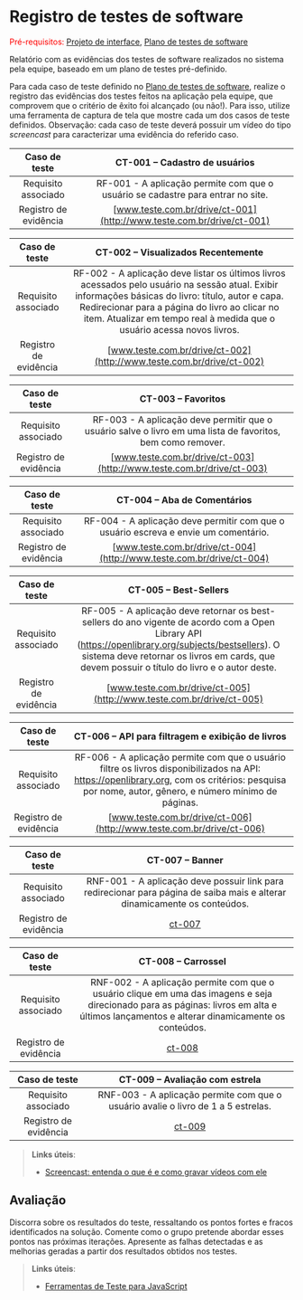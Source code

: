 # Registro de testes de software

<span style="color:red">Pré-requisitos: <a href="05-Projeto-interface.md"> Projeto de interface</a></span>, <a href="08-Plano-testes-software.md"> Plano de testes de software</a>

Relatório com as evidências dos testes de software realizados no sistema pela equipe, baseado em um plano de testes pré-definido.

Para cada caso de teste definido no <a href="08-Plano-testes-software.md"> Plano de testes de software</a>, realize o registro das evidências dos testes feitos na aplicação pela equipe, que comprovem que o critério de êxito foi alcançado (ou não!). Para isso, utilize uma ferramenta de captura de tela que mostre cada um dos casos de teste definidos. Observação: cada caso de teste deverá possuir um vídeo do tipo _screencast_ para caracterizar uma evidência do referido caso.

| **Caso de teste** | **CT-001 – Cadastro de usuários** |
|:---: |:---: |
| Requisito associado | RF-001 - A aplicação permite com que o usuário se cadastre para entrar no site. |
| Registro de evidência | [www.teste.com.br/drive/ct-001](http://www.teste.com.br/drive/ct-001) |

| **Caso de teste** | **CT-002 – Visualizados Recentemente** |
|:---: |:---: |
| Requisito associado | RF-002 - A aplicação deve listar os últimos livros acessados pelo usuário na sessão atual. Exibir informações básicas do livro: título, autor e capa. Redirecionar para a página do livro ao clicar no item. Atualizar em tempo real à medida que o usuário acessa novos livros. |
| Registro de evidência | [www.teste.com.br/drive/ct-002](http://www.teste.com.br/drive/ct-002) |

| **Caso de teste** | **CT-003 – Favoritos** |
|:---: |:---: |
| Requisito associado | RF-003 - A aplicação deve permitir que o usuário salve o livro em uma lista de favoritos, bem como remover. |
| Registro de evidência | [www.teste.com.br/drive/ct-003](http://www.teste.com.br/drive/ct-003) |

| **Caso de teste** | **CT-004 – Aba de Comentários** |
|:---: |:---: |
| Requisito associado | RF-004 - A aplicação deve permitir com que o usuário escreva e envie um comentário. |
| Registro de evidência | [www.teste.com.br/drive/ct-004](http://www.teste.com.br/drive/ct-004) |

| **Caso de teste** | **CT-005 – Best-Sellers** |
|:---: |:---: |
| Requisito associado | RF-005 - A aplicação deve retornar os best-sellers do ano vigente de acordo com a Open Library API (https://openlibrary.org/subjects/bestsellers). O sistema deve retornar os livros em cards, que devem possuir o título do livro e o autor deste. |
| Registro de evidência | [www.teste.com.br/drive/ct-005](http://www.teste.com.br/drive/ct-005) |

| **Caso de teste** | **CT-006 – API para filtragem e exibição de livros** |
|:---: |:---: |
| Requisito associado | RF-006 - A aplicação permite com que o usuário filtre os livros disponibilizados na API: https://openlibrary.org, com os critérios: pesquisa por nome, autor, gênero, e número mínimo de páginas. |
| Registro de evidência | [www.teste.com.br/drive/ct-006](http://www.teste.com.br/drive/ct-006) |

| **Caso de teste** | **CT-007 – Banner** |
|:---: |:---: |
| Requisito associado | RNF-001 - A aplicação deve possuir link para redirecionar para página de saiba mais e alterar dinamicamente os conteúdos. |
| Registro de evidência | [ct-007](https://drive.google.com/drive/folders/1E6STFhpE3L9kMlMLtPuaFNTV1iv4jE-Z?usp=sharing) |

| **Caso de teste** | **CT-008 – Carrossel** |
|:---: |:---: |
| Requisito associado | RNF-002 - A aplicação permite com que o usuário clique em uma das imagens e seja direcionado para as páginas: livros em alta e últimos lançamentos e alterar dinamicamente os conteúdos. |
| Registro de evidência | [ct-008](https://drive.google.com/drive/folders/1jat7FHXwFo2rztRFUJyAgjFFJmAy9M_g?usp=drive_link) |

| **Caso de teste** | **CT-009 – Avaliação com estrela** |
|:---: |:---: |
| Requisito associado | RNF-003 - A aplicação permite com que o usuário avalie o livro de 1 a 5 estrelas. |
| Registro de evidência | [ct-009](https://drive.google.com/file/d/1a_ZES-OUuWttM0zOH5WJkLV5PrXpjAIz/view?usp=drive_link) |

> **Links úteis**:
> - [Screencast: entenda o que é e como gravar vídeos com ele](https://rockcontent.com/br/blog/screencast/)

## Avaliação

Discorra sobre os resultados do teste, ressaltando os pontos fortes e fracos identificados na solução. Comente como o grupo pretende abordar esses pontos nas próximas iterações. Apresente as falhas detectadas e as melhorias geradas a partir dos resultados obtidos nos testes.

> **Links úteis**:
> - [Ferramentas de Teste para JavaScript](https://geekflare.com/javascript-unit-testing/)

